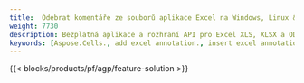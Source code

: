 ```yaml
---
title:  Odebrat komentáře ze souborů aplikace Excel na Windows, Linux & macOS
weight: 7730
description: Bezplatná aplikace a rozhraní API pro Excel XLS, XLSX a ODS Správa anotací a komentářů
keywords: [Aspose.Cells., add excel annotation., insert excel annotation., access excel annotation., remove excel annotation., delete excel annotation., add annotation in excel., insert annotation in excel., access annotation in excel., remove annotation in excel., delete annotation in excel]
---
```

{{< blocks/products/pf/agp/feature-solution >}} 

